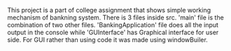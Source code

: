 This project is a part of college assignment that shows simple working mechanism of bankning system.
There is 3 files inside src. 'main' file is the combination of two other files. 'BankingApplication' file does all the input output in the console while 'GUInterface'
has Graphical interface for user side. For GUI rather than using code it was made using windowBuiler. 
